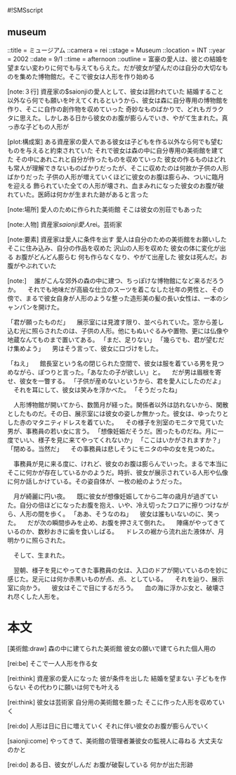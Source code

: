 #!SMSscript

## museum

::title = ミュージアム
::camera = rei
::stage = Museum
::location = INT
::year = 2002
::date = 9/1
::time = afternoon
::outline = 富豪の愛人は、彼との結婚を望まない変わりに何でも与えてもらえた。だが彼女が望んだのは自分の大切なものを集めた博物館だ。そこで彼女は人形を作り始める

[note:３行]
資産家の$saionjiの愛人として、彼女は囲われていた
結婚すること以外なら何でも願いを叶えてくれるというから、彼女は森に自分専用の博物館を作り、そこに自作の創作物を収めていった
奇妙なものばかりで、どれもガラクタに思えた。しかしある日から彼女のお腹が膨らんでいき、やがて生まれた。真っ赤な子どもの人形が

[plot:構成案]
ある資産家の愛人である彼女は子どもを作る以外なら何でも望むものを与えると約束されていた
それで彼女は森の中に自分専用の美術館を建てた
その中にあれこれと自分が作ったものを収めていった
彼女の作るものはどれも常人が理解できないものばかりだったが、そこに収めたのは何故か子供の人形ばかりだった
子供の人形が増えていくほどに彼女のお腹は膨らみ、ついに臨月を迎える
飾られていた全ての人形が壊され、血まみれになった彼女のお腹が破れていた。医師は何かが生まれた跡があると言った

[note:場所]
愛人のために作られた美術館
そこは彼女の別荘でもあった

[note:人物]
資産家$saionji
愛人$rei。芸術家

[note:要素]
資産家は愛人に条件を出す
愛人は自分のための美術館をお願いした
そこに住み込み、自分の作品を収めた
沢山の人形を収めた
彼女の体に変化が出る
お腹がどんどん膨らむ
何も作らなくなり、やがて出産した
彼女は死んだ。お腹がやぶれていた

[note:]
　誰がこんな郊外の森の中に建つ、ちっぽけな博物館になど来るだろうか。
　それでも地味だが高級な仕立のスーツを着こなした壮年の男性と、その傍で、まるで彼女自身が人形のような整った造形美の髪の長い女性は、一本のシャンパンを開けた。

「君が願ったものだ」
　展示室には見渡す限り、並べられていた。窓から差し込む光に照らされたのは、子供の人形。他にもぬいぐるみや置物、更には仏像や地蔵なんてものまで置いてある。
「まだ、足りない」
「幾らでも、君が望むだけ集めよう」
　男はそう言って、彼女に口づけをした。

「ねえ」
　館長室という名の閉じられた空間で、彼女は服を着ている男を見つめながら、ぽつりと言った。「あなたの子が欲しい」と。
　だが男は眉根を寄せ、彼女を一瞥する。
「子供が産めないというから、君を愛人にしたのだよ」
　それを耳にして、彼女は笑みを浮かべた。
「そうだったね」

　人形博物館が開いてから、数箇月が経った。関係者以外は訪れないから、閑散としたものだ。その日、展示室には彼女の姿しか無かった。彼女は、ゆったりとした赤のマタニティドレスを着ていた。
　その様子を別室のモニタで見ていた男が、事務員の若い女に言う。
「想像妊娠だそうだ。困ったものだね。月に一度でいい、様子を見に来てやってくれないか」
「ここはいかがされますか？」
「閉める。当然だ」
　その事務員は悲しそうにモニタの中の女を見つめた。

　事務員が見に来る度に、けれど、彼女のお腹は膨らんでいった。まるで本当にそこに何かが存在しているかのようだ。時折、彼女が展示されている人形や仏像に何か話しかけている。その姿自体が、一枚の絵のようだった。

　月が綺麗に円い夜。
　既に彼女が想像妊娠してから二年の歳月が過ぎていた。自分の倍ほどになったお腹を抱え、いや、冷え切ったフロアに擦りつけながら、人形の間を歩く。
「ああ、そうなのね」
　彼女は誰もいないのに、笑った。
　だが次の瞬間歩みを止め、お腹を押さえて倒れた。
　陣痛がやってきているのか、数秒おきに歯を食いしばる。
　ドレスの裾から流れ出た液体が、月明かりに照らされた。

　そして、生まれた。

　翌朝、様子を見にやってきた事務員の女は、入口のドアが開いているのを妙に感じた。足元には何か赤黒いものが点、点、としている。
　それを辿り、展示室に向かう。
　彼女はそこで目にするだろう。
　血の海に浮かぶ女と、破壊され尽くした人形を。

# 本文

[美術館:draw]
森の中に建てられた美術館
彼女の願いで建てられた個人用の

[rei:be]
そこで一人人形を作る女

[rei:think]
資産家の愛人になった
彼が条件を出した
結婚を望まない
子どもを作らない
その代わりに願いは何でも叶える

[rei:think]
彼女は芸術家
自分用の美術館を願った
そこに作った人形を収めていく

[rei:do]
人形は日に日に増えていく
それに伴い彼女のお腹が膨らんでいく

[saionji:come]
やってきて、美術館の管理者兼彼女の監視人に尋ねる
大丈夫なのかと

[rei:do]
ある日、彼女がしんだ
お腹が破裂している
何かが出た形跡

